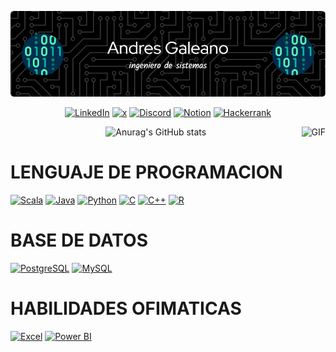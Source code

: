 ![Banner de andres](2.png)


<div align=center>
  
[![LinkedIn](https://img.shields.io/badge/LinkedIn-%230077B5.svg?&style=for-the-badge&logo=linkedin&logoColor=white)](TU_ENLACE_A_LINKEDIN)
[![x](https://img.shields.io/badge/Twitter-%231DA1F2.svg?&style=for-the-badge&logo=twitter&logoColor=white)](TU_ENLACE_A_TWITTER)
[![Discord](https://img.shields.io/badge/Discord-%237289DA.svg?&style=for-the-badge&logo=discord&logoColor=white)](ENLACE_A_TU_SERVIDOR_DE_DISCORD)
[![Notion](https://img.shields.io/badge/Notion-%23000000.svg?&style=for-the-badge&logo=notion&logoColor=white)](https://mrchangretta.notion.site/MENU-c1640825fff544efaaf5db647d054bcb?pvs=4)
[![Hackerrank](https://img.shields.io/badge/Hackerrank-%232EC866.svg?&style=for-the-badge&logo=hackerrank&logoColor=white)](https://www.hackerrank.com/profile/andresfelipegt70)

</div>

<div align=center>
  
![Anurag's GitHub stats](https://github-readme-stats.vercel.app/api?username=Zanyllect58&show_icons=true&theme=transparent)
<img align="right" height="200px" alt="GIF" src="https://media.giphy.com/media/v1.Y2lkPTc5MGI3NjExYnM1ajJldnl5N3N1MjU3cHJpdHY1aXYyOGM2eTF1YThuOGFscnZ5bSZlcD12MV9pbnRlcm5hbF9naWZfYnlfaWQmY3Q9cw/HN6GLlUsMvue652b2w/giphy.gif" />


</div>


# LENGUAJE DE PROGRAMACION 

[![Scala](https://img.shields.io/badge/Scala-%23DC322F.svg?&style=for-the-badge&logo=scala&logoColor=white)](ENLACE_A_TU_PAGINA_O_REPOSITORIO_DE_SCALA)
[![Java](https://img.shields.io/badge/Java-%23ED8B00.svg?&style=for-the-badge&logo=java&logoColor=white)](ENLACE_A_TU_PAGINA_O_REPOSITORIO_DE_JAVA)
[![Python](https://img.shields.io/badge/Python-%233776AB.svg?&style=for-the-badge&logo=python&logoColor=white)](ENLACE_A_TU_PAGINA_O_REPOSITORIO_DE_PYTHON)
[![C](https://img.shields.io/badge/C-%2300599C.svg?&style=for-the-badge&logo=c&logoColor=white)](ENLACE_A_TU_PAGINA_O_REPOSITORIO_DE_C)
[![C++](https://img.shields.io/badge/C++-%2300599C.svg?&style=for-the-badge&logo=c%2B%2B&logoColor=white)](ENLACE_A_TU_PAGINA_O_REPOSITORIO_DE_CPP)
[![R](https://img.shields.io/badge/R-%23276DC3.svg?&style=for-the-badge&logo=r&logoColor=white)](ENLACE_A_TU_PAGINA_O_REPOSITORIO_DE_R)



# BASE DE DATOS

[![PostgreSQL](https://img.shields.io/badge/PostgreSQL-%23336791.svg?&style=for-the-badge&logo=postgresql&logoColor=white)](ENLACE_A_TU_PAGINA_O_REPOSITORIO_DE_POSTGRESQL)
[![MySQL](https://img.shields.io/badge/MySQL-%234479A1.svg?&style=for-the-badge&logo=mysql&logoColor=white)](ENLACE_A_TU_PAGINA_O_REPOSITORIO_DE_MYSQL)


# HABILIDADES OFIMATICAS

[![Excel](https://img.shields.io/badge/Excel-%23217346.svg?&style=for-the-badge&logo=microsoft-excel&logoColor=white)](ENLACE_A_TU_PAGINA_O_REPOSITORIO_DE_EXCEL)
[![Power BI](https://img.shields.io/badge/Power_BI-%23F2C811.svg?&style=for-the-badge&logo=power-bi&logoColor=white)](ENLACE_A_TU_PAGINA_O_REPOSITORIO_DE_POWER_BI)










